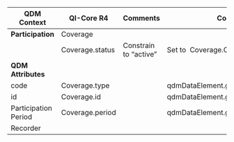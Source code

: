 <table class="grid">
  <thead>
    <tr>
      <th><strong>QDM Context</strong></th>
      <th><strong>QI-Core R4</strong></th>
      <th><strong>Comments</strong></th>
       <th><strong>Conversion</strong></th>
    </tr>
  </thead>
  <tbody>
    <tr>
      <td><strong>Participation</strong></td>
      <td>Coverage</td>
      <td>&nbsp;</td>
      <td>&nbsp;</td>
    </tr>
    <tr>
      <td>&nbsp;</td>
      <td>Coverage.status</td>
      <td>Constrain to “active”</td>
      <td>Set to &nbsp;Coverage.CoverageStatus.ACTIVE</td>
    </tr>
    <tr>
      <td><strong>QDM Attributes</strong></td>
      <td>&nbsp;</td>
      <td>&nbsp;</td>
      <td>&nbsp;</td>
    </tr>
    <tr>
      <td>code</td>
      <td>Coverage.type</td>
      <td>&nbsp;</td>
      <td>qdmDataElement.getDataElementCodes()&nbsp</td>
    </tr>
    <tr>
      <td>id</td>
      <td>Coverage.id</td>
      <td>&nbsp;</td>
      <td>qdmDataElement.get_id()</td>
    </tr>
    <tr>
      <td>Participation Period</td>
      <td>Coverage.period</td>
      <td>&nbsp;</td>
      <td>qdmDataElement.getParticipationPeriod()</td>
    </tr>
    <tr>
      <td>Recorder</td>
      <td>&nbsp;</td>
      <td>&nbsp;</td>
      <td>&nbsp;</td>
    </tr>
  </tbody>
</table>